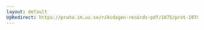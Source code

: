 ```yaml
---
layout: default
UpRedirect: https://pruto.im.uu.se/riksdagen-records-pdf/1875/prot-1875--ak--025/prot-1875--ak--025_004.pdf
---
```

